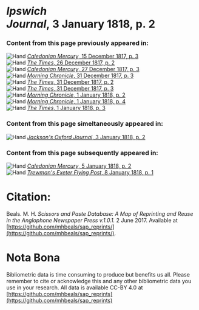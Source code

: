 # *Ipswich Journal*, 3 January 1818, p. 2  
  
### Content from this page previously appeared in:  
![Hand](http://scissorsandpaste.net/wp-content/uploads/2017/06/smallhandpointer.png) [*Caledonian Mercury*, 15 December 1817, p. 3](https://mhbeals.github.io/sap_html/Caledonian-Mercury/Caledonian-Mercury-15-December-1817-p-3)  
![Hand](http://scissorsandpaste.net/wp-content/uploads/2017/06/smallhandpointer.png) [*The Times*, 26 December 1817, p. 2](https://mhbeals.github.io/sap_html/The-Times/The-Times-26-December-1817-p-2)  
![Hand](http://scissorsandpaste.net/wp-content/uploads/2017/06/smallhandpointer.png) [*Caledonian Mercury*, 27 December 1817, p. 3](https://mhbeals.github.io/sap_html/Caledonian-Mercury/Caledonian-Mercury-27-December-1817-p-3)  
![Hand](http://scissorsandpaste.net/wp-content/uploads/2017/06/smallhandpointer.png) [*Morning Chronicle*, 31 December 1817, p. 3](https://mhbeals.github.io/sap_html/Morning-Chronicle/Morning-Chronicle-31-December-1817-p-3)  
![Hand](http://scissorsandpaste.net/wp-content/uploads/2017/06/smallhandpointer.png) [*The Times*, 31 December 1817, p. 2](https://mhbeals.github.io/sap_html/The-Times/The-Times-31-December-1817-p-2)  
![Hand](http://scissorsandpaste.net/wp-content/uploads/2017/06/smallhandpointer.png) [*The Times*, 31 December 1817, p. 3](https://mhbeals.github.io/sap_html/The-Times/The-Times-31-December-1817-p-3)  
![Hand](http://scissorsandpaste.net/wp-content/uploads/2017/06/smallhandpointer.png) [*Morning Chronicle*, 1 January 1818, p. 2](https://mhbeals.github.io/sap_html/Morning-Chronicle/Morning-Chronicle-1-January-1818-p-2)  
![Hand](http://scissorsandpaste.net/wp-content/uploads/2017/06/smallhandpointer.png) [*Morning Chronicle*, 1 January 1818, p. 4](https://mhbeals.github.io/sap_html/Morning-Chronicle/Morning-Chronicle-1-January-1818-p-4)  
![Hand](http://scissorsandpaste.net/wp-content/uploads/2017/06/smallhandpointer.png) [*The Times*, 1 January 1818, p. 3](https://mhbeals.github.io/sap_html/The-Times/The-Times-1-January-1818-p-3)  
  
### Content from this page simeltaneously appeared in:  
![Hand](http://scissorsandpaste.net/wp-content/uploads/2017/06/smallhandpointer.png) [*Jackson's Oxford Journal*, 3 January 1818, p. 2](https://mhbeals.github.io/sap_html/Jackson's-Oxford-Journal/Jackson's-Oxford-Journal-3-January-1818-p-2)  
  
### Content from this page subsequently appeared in:  
![Hand](http://scissorsandpaste.net/wp-content/uploads/2017/06/smallhandpointer.png) [*Caledonian Mercury*, 5 January 1818, p. 2](https://mhbeals.github.io/sap_html/Caledonian-Mercury/Caledonian-Mercury-5-January-1818-p-2)  
![Hand](http://scissorsandpaste.net/wp-content/uploads/2017/06/smallhandpointer.png) [*Trewman's Exeter Flying Post*, 8 January 1818, p. 1](https://mhbeals.github.io/sap_html/Trewman's-Exeter-Flying-Post/Trewman's-Exeter-Flying-Post-8-January-1818-p-1)  


# Citation: 

Beals. M. H. *Scissors and Paste Database: A Map of Reprinting and Reuse in the Anglophone Newspaper Press v.1.0.1.* 2 June 2017. Available at [https://github.com/mhbeals/sap_reprints/](https://github.com/mhbeals/sap_reprints/). 

# Nota Bona

Bibliometric data is time consuming to produce but benefits us all. Please remember to cite or acknowledge this and any other bibliometric data you use in your research. All data is available CC-BY 4.0 at [https://github.com/mhbeals/sap_reprints](https://github.com/mhbeals/sap_reprints)